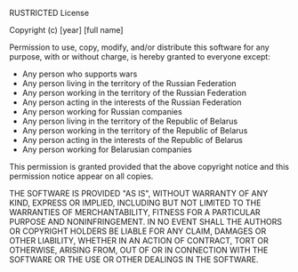 RUSTRICTED License

Copyright (c) [year] [full name]

Permission to use, copy, modify, and/or distribute this software for any
purpose, with or without charge, is hereby granted to everyone except:

* Any person who supports wars
* Any person living in the territory of the Russian Federation
* Any person working in the territory of the Russian Federation
* Any person acting in the interests of the Russian Federation
* Any person working for Russian companies
* Any person living in the territory of the Republic of Belarus
* Any person working in the territory of the Republic of Belarus
* Any person acting in the interests of the Republic of Belarus
* Any person working for Belarusian companies

This permission is granted provided that the above copyright notice and this
permission notice appear on all copies.

THE SOFTWARE IS PROVIDED "AS IS", WITHOUT WARRANTY OF ANY KIND, EXPRESS OR
IMPLIED, INCLUDING BUT NOT LIMITED TO THE WARRANTIES OF MERCHANTABILITY,
FITNESS FOR A PARTICULAR PURPOSE AND NONINFRINGEMENT. IN NO EVENT SHALL THE
AUTHORS OR COPYRIGHT HOLDERS BE LIABLE FOR ANY CLAIM, DAMAGES OR OTHER
LIABILITY, WHETHER IN AN ACTION OF CONTRACT, TORT OR OTHERWISE, ARISING FROM,
OUT OF OR IN CONNECTION WITH THE SOFTWARE OR THE USE OR OTHER DEALINGS IN THE
SOFTWARE.
